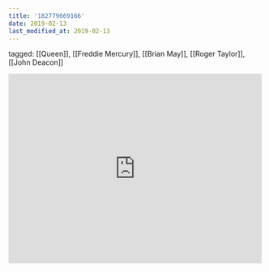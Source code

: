 ```yaml
---
title: '182779669166'
date: 2019-02-13
last_modified_at: 2019-02-13
---
```

tagged: [[Queen]], [[Freddie Mercury]], [[Brian May]], [[Roger Taylor]], [[John Deacon]]
<iframe allow="accelerometer; autoplay; clipboard-write; encrypted-media; gyroscope; picture-in-picture" allowfullscreen="" frameborder="0" height="375" id="youtube_iframe" src="https://www.youtube.com/embed/oB4K0scMysc?feature=oembed&amp;enablejsapi=1&amp;origin=https://safe.txmblr.com&amp;wmode=opaque" width="500"></iframe>